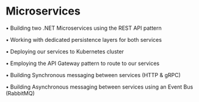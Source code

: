 # Microservices
• Building two .NET Microservices using the REST API pattern

• Working with dedicated persistence layers for both services

• Deploying our services to Kubernetes cluster

• Employing the API Gateway pattern to route to our services

• Building Synchronous messaging between services (HTTP & gRPC)

• Building Asynchronous messaging between services using an Event Bus (RabbitMQ)

